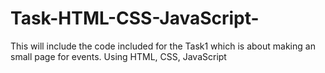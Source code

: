 # Task-HTML-CSS-JavaScript-
This will include the code included for the Task1 which is about making an small page for events. Using HTML, CSS, JavaScript

